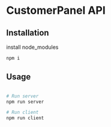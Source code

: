 # CustomerPanel API



## Installation

install node_modules

```bash
npm i
```

## Usage

```bash

# Run server
npm run server

# Run client
npm run client

```
